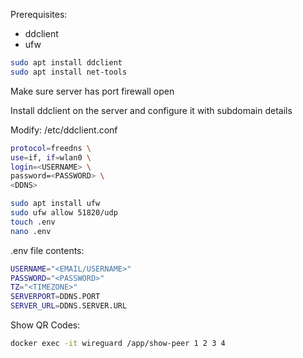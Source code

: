 Prerequisites:
- ddclient
- ufw

```bash
sudo apt install ddclient
sudo apt install net-tools
```

Make sure server has port firewall open

Install ddclient on the server and configure it with subdomain details

Modify: /etc/ddclient.conf
```bash
protocol=freedns \
use=if, if=wlan0 \
login=<USERNAME> \
password=<PASSWORD> \
<DDNS>
```


```bash
sudo apt install ufw
sudo ufw allow 51820/udp
touch .env
nano .env
```
.env file contents:
```bash
USERNAME="<EMAIL/USERNAME>"
PASSWORD="<PASSWORD>"
TZ="<TIMEZONE>"
SERVERPORT=DDNS.PORT
SERVER_URL=DDNS.SERVER.URL
```

Show QR Codes:
```bash
docker exec -it wireguard /app/show-peer 1 2 3 4
```
